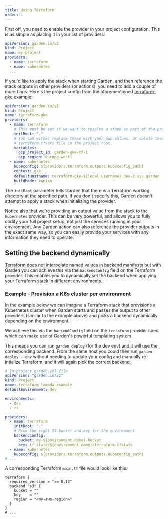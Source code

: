 ```yaml
---
title: Using Terraform
order: 1
---
```


First off, you need to enable the provider in your project configuration. This is as simple as placing it in your list of providers:

```yaml
apiVersion: garden.io/v2
kind: Project
name: my-project
providers:
  - name: terraform
  - name: kubernetes
  ...
```

If you'd like to apply the stack when starting Garden, and then reference the stack outputs in other providers (or actions), you need to add a couple of more flags. Here's the project config from the aforementioned [terraform-gke example](https://github.com/garden-io/garden/tree/0.14.5/examples/terraform-gke):

```yaml
apiVersion: garden.io/v2
kind: Project
name: terraform-gke
providers:
  - name: terraform
    # This must be set if we want to resolve a stack as part of the provider initialization.
    initRoot: "."
    # You can either replace these with your own values, or delete these and provide your own in a
    # terraform.tfvars file in the project root.
    variables:
      gcp_project_id: garden-gke-tf-1
      gcp_region: europe-west1
  - name: kubernetes
    kubeconfig: ${providers.terraform.outputs.kubeconfig_path}
    context: gke
    defaultHostname: terraform-gke-${local.username}.dev-2.sys.garden
    buildMode: kaniko
```

The `initRoot` parameter tells Garden that there is a Terraform working directory at the specified path. If you don't specify this, Garden doesn't attempt to apply a stack when initializing the provider.

Notice also that we're providing an output value from the stack to the `kubernetes` provider. This can be very powerful, and allows you to fully codify your full project setup, not just the services running in your environment. Any Garden action can also reference the provider outputs in the exact same way, so you can easily provide your services with any information they need to operate.

## Setting the backend dynamically


[Terraform does not interpolate named values in backend manifests](https://developer.hashicorp.com/terraform/language/backend) but with Garden you can achieve this via the `backendConfig` field on the Terraform provider. This enables you to dynamically set the backend when applying your Terraform stack in different environments.

### Example - Provision a K8s cluster per environment

In the example below we can imagine a Terraform stack that provisions a Kubernetes cluster when Garden starts and passes the output to other providers (similar to the example above) and picks a backend dynamically depending on the environment.

We achieve this via the `backendConfig` field on the `terraform` provider spec which can make use of Garden's powerful templating system.

This means you can run `garden deploy` (for the dev env) and it will use the corresponding backend. From the same host you could then run `garden deploy --env` without needing to update your config and manually re-intialize Terraform, and it will again pick the correct backend.

```yaml
# In project.garden.yml file
apiVersion: "garden.io/v2"
kind: Project
name: terraform-lambda-example
defaultEnvironment: dev

environments:
  - dev
  - ci

providers:
  - name: terraform
    initRoot: "."
    # Pick the right S3 bucket and key for the environment
    backendConfig:
      bucket: my-${environment.name}-bucket
      key: tf-state/${environment.name}/terraform.tfstate
  - name: kubernetes
    kubeconfig: ${providers.terraform.outputs.kubeconfig_path}
# ...
```

A corresponding Terraform `main.tf` file would look like this:

```hcl
terraform {
  required_version = ">= 0.12"
  backend "s3" {
    bucket = ""
    key    = ""
    region = "<my-aws-region>"
  }
}
# ...
```
